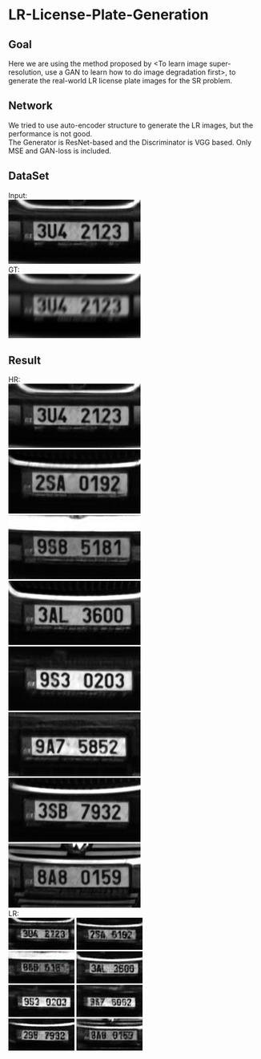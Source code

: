 # LR-License-Plate-Generation
## Goal
Here we are using the method proposed by <To learn image super-resolution, use a GAN to learn how to do image degradation first>, to generate the real-world LR license plate images for the SR problem.
## Network
We tried to use auto-encoder structure to generate the LR images, but the performance is not good.   
The Generator is ResNet-based and the Discriminator is VGG based. Only MSE and GAN-loss is included.
## DataSet
Input:  
![image](/src/training-demo/I1_000_deblur.jpg)  
GT:  
![image](/src/training-demo/I1_000.png)  
## Result
HR:  
![Alt text](/src/GT-hr/I1_000_deblur.jpg)
![Alt text](/src/GT-hr/I1_001_deblur.jpg)  
![Alt text](/src/GT-hr/I1_002_deblur.jpg)
![Alt text](/src/GT-hr/I1_003_deblur.jpg)  
![Alt text](/src/GT-hr/I1_004_deblur.jpg)
![Alt text](/src/GT-hr/I1_005_deblur.jpg)   
![Alt text](/src/GT-hr/I1_006_deblur.jpg)
![Alt text](/src/GT-hr/I1_007_deblur.jpg)   
LR:   
![Alt text](/src/gen-lr/I1_000_deblur.jpg)
![Alt text](/src/gen-lr/I1_001_deblur.jpg)   
![Alt text](/src/gen-lr/I1_002_deblur.jpg)
![Alt text](/src/gen-lr/I1_003_deblur.jpg)   
![Alt text](/src/gen-lr/I1_004_deblur.jpg)
![Alt text](/src/gen-lr/I1_005_deblur.jpg)   
![Alt text](/src/gen-lr/I1_006_deblur.jpg)
![Alt text](/src/gen-lr/I1_007_deblur.jpg)   
